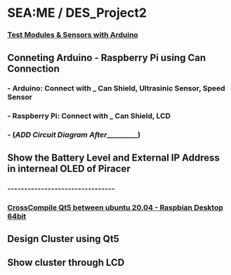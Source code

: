 # SEA:ME / DES_Project2

### [Test Modules & Sensors with Arduino](https://github.com/Ho-mmd/DES_Project2/blob/main/Readmd/Crosscompile.md)

## Conneting Arduino - Raspberry Pi using Can Connection

### - Arduino: Connect with _ Can Shield, Ultrasinic Sensor, Speed Sensor 
### - Raspberry Pi: Connect with _ Can Shield, LCD 
### - (_______________________ADD Circuit Diagram After________________________________)


## Show the Battery Level and External IP Address in interneal OLED of Piracer

### --------------------------------

### [CrossCompile Qt5 between ubuntu 20.04 - Raspbian Desktop 64bit](https://github.com/Ho-mmd/DES_Project2/blob/main/Readmd/Crosscompile.md)


## Design Cluster using Qt5

## Show cluster through LCD
